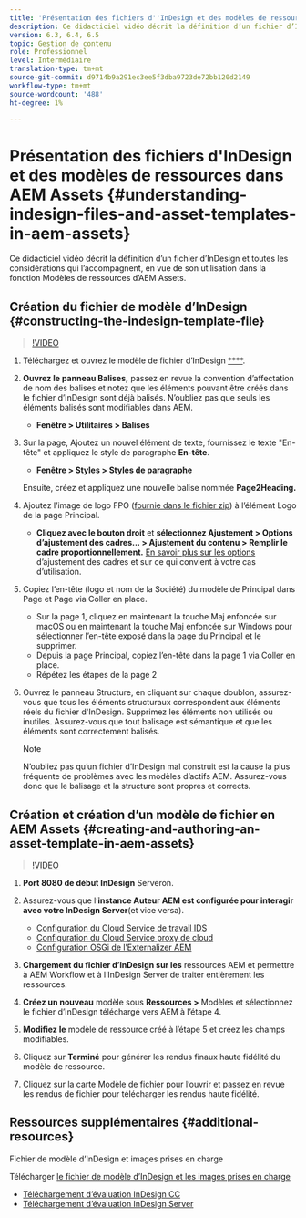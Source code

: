 ```yaml
---
title: 'Présentation des fichiers d''InDesign et des modèles de ressources dans AEM Assets '
description: Ce didacticiel vidéo décrit la définition d’un fichier d’InDesign et toutes les considérations qui l’accompagnent, en vue de son utilisation dans la fonction Modèles de ressources d’AEM Assets.
version: 6.3, 6.4, 6.5
topic: Gestion de contenu
role: Professionnel
level: Intermédiaire
translation-type: tm+mt
source-git-commit: d9714b9a291ec3ee5f3dba9723de72bb120d2149
workflow-type: tm+mt
source-wordcount: '488'
ht-degree: 1%

---
```



# Présentation des fichiers d&#39;InDesign et des modèles de ressources dans AEM Assets {#understanding-indesign-files-and-asset-templates-in-aem-assets}

Ce didacticiel vidéo décrit la définition d’un fichier d’InDesign et toutes les considérations qui l’accompagnent, en vue de son utilisation dans la fonction Modèles de ressources d’AEM Assets.

## Création du fichier de modèle d’InDesign {#constructing-the-indesign-template-file}

>[!VIDEO](https://video.tv.adobe.com/v/19293/?quality=9&learn=on)

1. Téléchargez et ouvrez le modèle de fichier d’InDesign [****](assets/asset-templates-tutorial-video--supporting-files.zip).
2. **Ouvrez le panneau Balises,** passez en revue la convention d’affectation de nom des balises et notez que les éléments pouvant être créés dans le fichier d’InDesign sont déjà balisés. N’oubliez pas que seuls les éléments balisés sont modifiables dans AEM.

   * **Fenêtre > Utilitaires > Balises**

3. Sur la page, Ajoutez un nouvel élément de texte, fournissez le texte &quot;En-tête&quot; et appliquez le style de paragraphe **En-tête**.

   * **Fenêtre > Styles > Styles de paragraphe**

   Ensuite, créez et appliquez une nouvelle balise nommée **Page2Heading.**

4. Ajoutez l’image de logo FPO ([fournie dans le fichier zip](assets/asset-templates-tutorial-video--supporting-files.zip)) à l’élément Logo de la page Principal.

   * **Cliquez avec le bouton droit** et **sélectionnez Ajustement > Options d’ajustement des cadres... > Ajustement du contenu > Remplir le cadre proportionnellement.**
   [En savoir plus sur les options](https://helpx.adobe.com/indesign/using/frames-objects.html#fitting_objects_to_frames) d’ajustement des cadres et sur ce qui convient à votre cas d’utilisation.

5. Copiez l’en-tête (logo et nom de la Société) du modèle de Principal dans Page et Page via Coller en place.

   * Sur la page 1, cliquez en maintenant la touche Maj enfoncée sur macOS ou en maintenant la touche Maj enfoncée sur Windows pour sélectionner l’en-tête exposé dans la page du Principal et le supprimer.
   * Depuis la page Principal, copiez l’en-tête dans la page 1 via Coller en place.
   * Répétez les étapes de la page 2

6. Ouvrez le panneau Structure, en cliquant sur chaque doublon, assurez-vous que tous les éléments structuraux correspondent aux éléments réels du fichier d&#39;InDesign. Supprimez les éléments non utilisés ou inutiles. Assurez-vous que tout balisage est sémantique et que les éléments sont correctement balisés.

   >[!NOTE]
   >
   >N’oubliez pas qu’un fichier d’InDesign mal construit est la cause la plus fréquente de problèmes avec les modèles d’actifs AEM. Assurez-vous donc que le balisage et la structure sont propres et corrects.

## Création et création d’un modèle de fichier en AEM Assets {#creating-and-authoring-an-asset-template-in-aem-assets}

>[!VIDEO](https://video.tv.adobe.com/v/19294/?quality=9&learn=on)

1. **Port 8080 de début InDesign** Serveron.
2. Assurez-vous que l’**instance Auteur AEM est configurée pour interagir avec votre InDesign Server**(et vice versa).

   * [Configuration du Cloud Service de travail IDS](http://localhost:4502/etc/cloudservices/proxy/ids.html)
   * [Configuration du Cloud Service proxy de cloud](http://localhost:4502/etc/cloudservices/proxy.html)
   * [Configuration OSGi de l’Externalizer AEM](http://localhost:4502/system/console/configMgr)

3. **Chargement du fichier d’InDesign sur les** ressources AEM et permettre à AEM Workflow et à l’InDesign Server de traiter entièrement les ressources.
4. **Créez un nouveau** modèle sous  **Ressources >** Modèles et sélectionnez le fichier d’InDesign téléchargé vers AEM à l’étape 4.
5. **Modifiez le** modèle de ressource créé à l’étape 5 et créez les champs modifiables.
6. Cliquez sur **Terminé** pour générer les rendus finaux haute fidélité du modèle de ressource.
7. Cliquez sur la carte Modèle de fichier pour l’ouvrir et passez en revue les rendus de fichier pour télécharger les rendus haute fidélité.

## Ressources supplémentaires {#additional-resources}

Fichier de modèle d’InDesign et images prises en charge

Télécharger [le fichier de modèle d’InDesign et les images prises en charge](assets/asset-templates-tutorial-video--supporting-files-1.zip)

* [Téléchargement d’évaluation InDesign CC](https://creative.adobe.com/products/download/indesign)
* [Téléchargement d’évaluation InDesign Server](https://www.adobe.com/devnet/indesign/indesign-server-trial-downloads.html)
